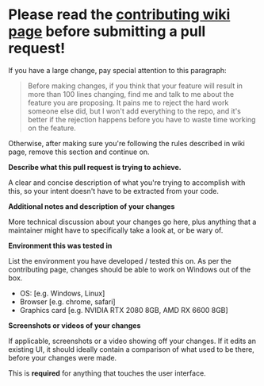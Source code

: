 # Please read the [contributing wiki page](https://github.com/AUTOMATIC1111/stable-diffusion-webui/wiki/Contributing) before submitting a pull request!

If you have a large change, pay special attention to this paragraph:

> Before making changes, if you think that your feature will result in more than 100 lines changing, find me and talk to me about the feature you are proposing. It pains me to reject the hard work someone else did, but I won't add everything to the repo, and it's better if the rejection happens before you have to waste time working on the feature.

Otherwise, after making sure you're following the rules described in wiki page, remove this section and continue on.

**Describe what this pull request is trying to achieve.**

A clear and concise description of what you're trying to accomplish with this, so your intent doesn't have to be extracted from your code.

**Additional notes and description of your changes**

More technical discussion about your changes go here, plus anything that a maintainer might have to specifically take a look at, or be wary of.

**Environment this was tested in**

List the environment you have developed / tested this on. As per the contributing page, changes should be able to work on Windows out of the box.
 - OS: [e.g. Windows, Linux]
 - Browser [e.g. chrome, safari]
 - Graphics card [e.g. NVIDIA RTX 2080 8GB, AMD RX 6600 8GB]

**Screenshots or videos of your changes**

If applicable, screenshots or a video showing off your changes. If it edits an existing UI, it should ideally contain a comparison of what used to be there, before your changes were made.

This is **required** for anything that touches the user interface.